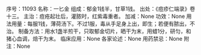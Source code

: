 序号：11093
名称：一匕金
组成：郁金1钱半，甘草1钱。
出处：《痘疹仁端录》卷十三。
主治：痘疮起壮后，灌脓时，红紫毒重者。
加减：None
功效：None
用法用量：每服1钱，薄荷汤下。不过1服，毒从手足身上出，即生；若便有脓出，不治。
制备方法：用水1盏半煎干，只取郁金切片，晒干为末，用蜡1分，研匀，和猪心血调，焙干为末。
临床应用：None
各家论述：None
用药禁忌：None
附注：None
